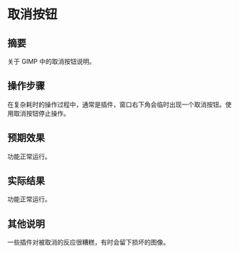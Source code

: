 # 取消按钮

## 摘要

关于 GIMP 中的取消按钮说明。

## 操作步骤

在复杂耗时的操作过程中，通常是插件，窗口右下角会临时出现一个取消按钮。使用取消按钮停止操作。

## 预期效果

功能正常运行。

## 实际结果

功能正常运行。

## 其他说明

一些插件对被取消的反应很糟糕，有时会留下损坏的图像。
